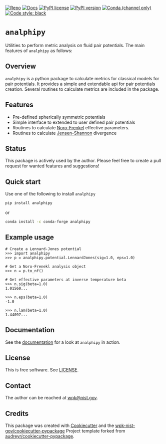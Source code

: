 <!-- markdownlint-disable MD041 -->

[![Repo][repo-badge]][repo-link] [![Docs][docs-badge]][docs-link]
[![PyPI license][license-badge]][license-link]
[![PyPI version][pypi-badge]][pypi-link]
[![Conda (channel only)][conda-badge]][conda-link]
[![Code style: black][black-badge]][black-link]

<!-- For more badges, see
  https://shields.io/category/other
  https://naereen.github.io/badges/
  [pypi-badge]: https://badge.fury.io/py/analphipy
-->

[black-badge]: https://img.shields.io/badge/code%20style-black-000000.svg
[black-link]: https://github.com/psf/black
[pypi-badge]: https://img.shields.io/pypi/v/analphipy
[pypi-link]: https://pypi.org/project/analphipy
[docs-badge]: https://img.shields.io/badge/docs-sphinx-informational
[docs-link]: https://pages.nist.gov/analphipy/
[repo-badge]: https://img.shields.io/badge/--181717?logo=github&logoColor=ffffff
[repo-link]: https://github.com/usnistgov/analphipy
[conda-badge]: https://img.shields.io/conda/v/conda-forge/analphipy
[conda-link]: https://anaconda.org/conda-forge/analphipy
[license-badge]: https://img.shields.io/pypi/l/cmomy?color=informational
[license-link]: https://github.com/usnistgov/analphipy/blob/main/LICENSE

<!-- other links -->

[jensen-shannon]:
  https://en.wikipedia.org/wiki/Jensen%E2%80%93Shannon_divergence
[noro-frenkel]:
  https://en.wikipedia.org/wiki/Noro%E2%80%93Frenkel_law_of_corresponding_states

# `analphipy`

Utilities to perform metric analysis on fluid pair potentials. The main features
of `analphipy` as follows:

## Overview

`analphipy` is a python package to calculate metrics for classical models for
pair potentials. It provides a simple and extendable api for pair potentials
creation. Several routines to calculate metrics are included in the package.

## Features

- Pre-defined spherically symmetric potentials
- Simple interface to extended to user defined pair potentials
- Routines to calculate [Noro-Frenkel] effective parameters.
- Routines to calculate [Jensen-Shannon] divergence

## Status

This package is actively used by the author. Please feel free to create a pull
request for wanted features and suggestions!

## Quick start

Use one of the following to install `analphipy`

```bash
pip install analphipy
```

or

```bash
conda install -c conda-forge analphipy
```

## Example usage

```pycon
# Create a Lennard-Jones potential
>>> import analphipy
>>> p = analphipy.potential.LennardJones(sig=1.0, eps=1.0)

# Get a Noro-Frenekl analysis object
>>> n = p.to_nf()

# Get effective parameters at inverse temperature beta
>>> n.sig(beta=1.0)
1.01560...

>>> n.eps(beta=1.0)
-1.0

>>> n.lam(beta=1.0)
1.44097...

```

<!-- end-docs -->

## Documentation

See the [documentation][docs-link] for a look at `analphipy` in action.

## License

This is free software. See [LICENSE][license-link].

## Contact

The author can be reached at wpk@nist.gov.

## Credits

This package was created with [Cookiecutter] and the
[wpk-nist-gov/cookiecutter-pypackage] Project template forked from
[audreyr/cookiecutter-pypackage].

[audreyr/cookiecutter-pypackage]:
  https://github.com/audreyr/cookiecutter-pypackage
[cookiecutter]: https://github.com/audreyr/cookiecutter
[wpk-nist-gov/cookiecutter-pypackage]:
  https://github.com/wpk-nist-gov/cookiecutter-pypackage
